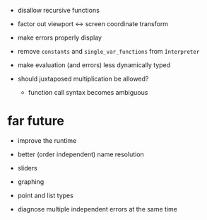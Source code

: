 - disallow recursive functions
- factor out viewport <-> screen coordinate transform
- make errors properly display
- remove `constants` and `single_var_functions` from `Interpreter`

- make evaluation (and errors) less dynamically typed

- should juxtaposed multiplication be allowed?
    - function call syntax becomes ambiguous

# far future
- improve the runtime
- better (order independent) name resolution

- sliders
- graphing
- point and list types

- diagnose multiple independent errors at the same time